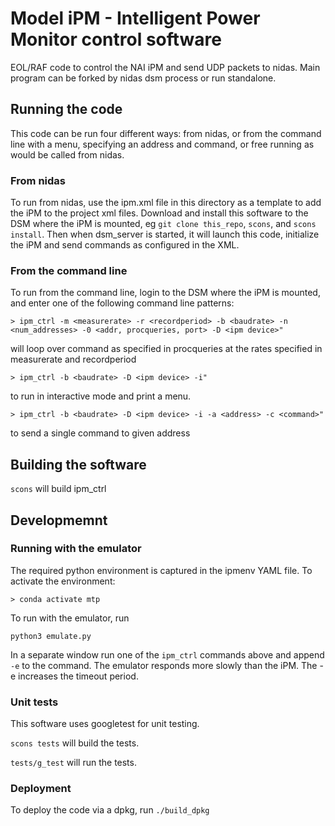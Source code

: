 # Model iPM - Intelligent Power Monitor control software
EOL/RAF code to control the NAI iPM and send UDP packets to nidas. Main program can be forked by nidas dsm process or run standalone.

## Running the code
This code can be run four different ways: from nidas, or from the command line with a menu, specifying an address and command, or free running as would be called from nidas.

### From nidas
To run from nidas, use the ipm.xml file in this directory as a template to add the iPM to the project xml files. Download and install this software to the DSM where the iPM is mounted, eg `git clone this_repo`, `scons`, and `scons install`. Then when dsm_server is started, it will launch this code, initialize the iPM and send commands as configured in the XML.

### From the command line
To run from the command line, login to the DSM where the iPM is mounted, and enter one of the following command line patterns:

```
> ipm_ctrl -m <measurerate> -r <recordperiod> -b <baudrate> -n <num_addresses> -0 <addr, procqueries, port> -D <ipm device>"
```
will loop over command as specified in procqueries at the rates specified in measurerate and recordperiod

```
> ipm_ctrl -b <baudrate> -D <ipm device> -i"
```
 to run in interactive mode and print a menu.

```
> ipm_ctrl -b <baudrate> -D <ipm device> -i -a <address> -c <command>"
```
 to send a single command to given address

## Building the software
`scons` will build ipm_ctrl

## Developmemnt

### Running with the emulator
The required python environment is captured in the ipmenv YAML file. To activate the environment:

```
> conda activate mtp
```

To run with the emulator, run

```
python3 emulate.py
```

In a separate window run one of the `ipm_ctrl` commands above and append `-e` to the command. The emulator responds more slowly than the iPM. The -e increases the timeout period.

### Unit tests
This software uses googletest for unit testing.

`scons tests` will build the tests.

`tests/g_test` will run the tests.

### Deployment
To deploy the code via a dpkg, run `./build_dpkg`
